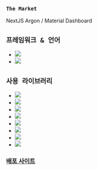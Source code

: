 ### `The Market`

NextJS Argon / Material Dashboard

## `프레임워크 & 언어`
- <img src="https://img.shields.io/badge/Next.js 14-000000?style=for-the-badge&logo=nextdotjs&logoColor=ffffff"/>
- <img src="https://img.shields.io/badge/TypeScript-3178C6?style=for-the-badge&logo=typescript&logoColor=ffffff"/>
## `사용 라이브러리`
- <img src="https://img.shields.io/badge/Firebase-FFCA28?style=for-the-badge&logo=firebase&logoColor=ffffff"/>
- <img src="https://img.shields.io/badge/React Query-FF4154?style=for-the-badge&logo=reactquery&logoColor=ffffff"/>
- <img src="https://img.shields.io/badge/React Hook Form-EC5990?style=for-the-badge&logo=reacthookform&logoColor=ffffff"/>
- <img src="https://img.shields.io/badge/Recoil-3578E5?style=for-the-badge&logo=recoil&logoColor=ffffff"/>
- <img src="https://img.shields.io/badge/Styled Components-DB7093?style=for-the-badge&logo=styledcomponents&logoColor=ffffff"/>
- <img src="https://img.shields.io/badge/Framer Motion-0055FF?style=for-the-badge&logo=framer&logoColor=ffffff"/>
- <img src="https://img.shields.io/badge/scss-CC6699?style=for-the-badge&logo=Sass&logoColor=ffffff"/>
- <img src="https://img.shields.io/badge/ApexChart.js-1ce284?style=for-the-badge"/>

### [배포 사이트](https://the-market-omega.vercel.app/)